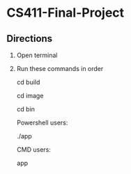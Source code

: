 # CS411-Final-Project

## Directions

1. Open terminal
2. Run these commands in order

    cd build

    cd image

    cd bin
    
    Powershell users:
    
    ./app
    
    CMD users:
    
    app

